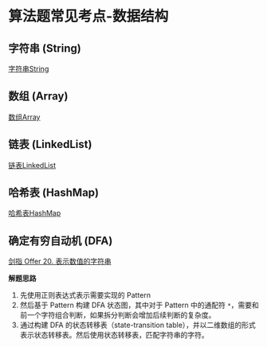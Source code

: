 # 算法题常见考点-数据结构


## 字符串 (String)

[字符串String](learning/subjects/Computer/Data-Structures-and-Algorithm/Data-Structures/Basic/字符串String.md)


## 数组 (Array)

[数组Array](learning/subjects/Computer/Data-Structures-and-Algorithm/Data-Structures/Basic/数组Array.md)


## 链表 (LinkedList)

[链表LinkedList](learning/subjects/Computer/Data-Structures-and-Algorithm/Data-Structures/Basic/链表LinkedList.md)


## 哈希表 (HashMap)

[哈希表HashMap](learning/subjects/Computer/Data-Structures-and-Algorithm/Data-Structures/Basic/哈希表HashMap.md)


## 确定有穷自动机 (DFA)

[剑指 Offer 20. 表示数值的字符串]( https://leetcode.cn/problems/biao-shi-shu-zhi-de-zi-fu-chuan-lcof/ )

**解题思路**
1. 先使用正则表达式表示需要实现的 Pattern
2. 然后基于 Pattern 构建 DFA 状态图，其中对于 Pattern 中的通配符 `*`，需要和前一个字符组合判断，如果拆分判断会增加后续判断的复杂度。
3. 通过构建 DFA 的状态转移表（state-transition table），并以二维数组的形式表示状态转移表。然后使用状态转移表，匹配字符串的字符。